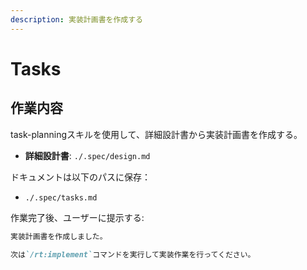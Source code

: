 ```yaml
---
description: 実装計画書を作成する
---
```


# Tasks

## 作業内容

task-planningスキルを使用して、詳細設計書から実装計画書を作成する。

- **詳細設計書**: `./.spec/design.md`

ドキュメントは以下のパスに保存：

- `./.spec/tasks.md`

作業完了後、ユーザーに提示する:

```markdown
実装計画書を作成しました。

次は`/rt:implement`コマンドを実行して実装作業を行ってください。
```
